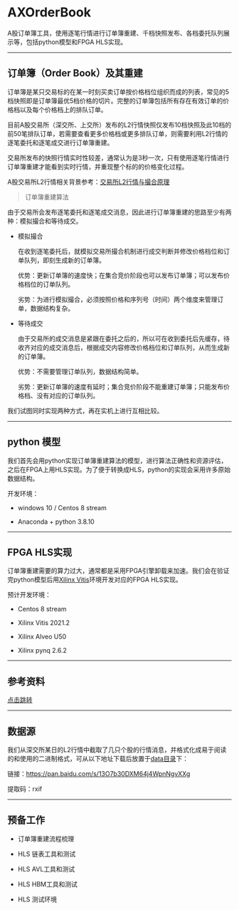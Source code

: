 # AXOrderBook

A股订单簿工具，使用逐笔行情进行订单簿重建、千档快照发布、各档委托队列展示等，包括python模型和FPGA HLS实现。

---

## 订单簿（Order Book）及其重建

订单簿是某只交易标的在某一时刻买卖订单按价格档位组织而成的列表，常见的5档快照即是订单簿最优5档价格的切片。完整的订单簿包括所有存在有效订单的价格档以及每个价格档上的排队订单。

目前A股交易所（深交所、上交所）发布的L2行情快照仅发布10档快照及此10档的前50笔排队订单，若需要查看更多价格档或更多排队订单，则需要利用L2行情的逐笔委托和逐笔成交进行订单簿重建。

交易所发布的快照行情实时性较差，通常认为是3秒一次，只有使用逐笔行情进行订单簿重建才能看到实时行情，并重现整个标的的价格变化过程。

A股交易所L2行情相关背景参考：[交易所L2行情与撮合原理](/doc/SE.md)

> 订单簿重建算法

由于交易所会发布逐笔委托和逐笔成交消息，因此进行订单簿重建的思路至少有两种：模拟撮合和等待成交。

* 模拟撮合

    在收到逐笔委托后，就模拟交易所撮合机制进行成交判断并修改价格档位和订单队列，即刻生成新的订单簿。

    优势：更新订单簿的速度快；在集合竞价阶段也可以发布订单簿；可以发布价格档位的订单队列。

    劣势：为进行模拟撮合，必须按照价格和序列号（时间）两个维度来管理订单，数据结构复杂。

* 等待成交

    由于交易所的成交消息是紧跟在委托之后的，所以可在收到委托后先缓存，待收齐对应的成交消息后，根据成交内容修改价格档位和订单队列，从而生成新的订单簿。

    优势：不需要管理订单队列，数据结构简单。

    劣势：更新订单簿的速度有延时；集合竞价阶段不能重建订单簿；只能发布价格档、没有对应的订单队列。

我们试图同时实现两种方式，再在实机上进行互相比较。

---

## python 模型

我们首先会用python实现订单簿重建算法的模型，进行算法正确性和资源评估，之后在FPGA上用HLS实现。为了便于转换成HLS，python的实现会采用许多原始数据结构。

开发环境：

* windows 10 / Centos 8 stream

* Anaconda + python 3.8.10

---

## FPGA HLS实现

订单簿重建需要的算力过大，通常都是采用FPGA引擎卸载来加速。我们会在验证完python模型后用[Xilinx Vitis](https://www.xilinx.com/products/design-tools/vitis/vitis-platform.html)环境开发对应的FPGA HLS实现。

预计开发环境：

* Centos 8 stream

* Xilinx Vitis 2021.2

* Xilinx Alveo U50

* Xilinx pynq 2.6.2

---

## 参考资料

[点击跳转](/doc/reference.md)

---

## 数据源

我们从深交所某日的L2行情中截取了几只个股的行情消息，并格式化成易于阅读的和使用的二进制格式，可从以下地址下载后放置于[data目录](/data/)下：

链接：https://pan.baidu.com/s/13O7b30DXM64j4WpnNgvXXg 

提取码：rxif

---

## 预备工作

* 订单簿重建流程梳理

* HLS 链表工具和测试

* HLS AVL工具和测试

* HLS HBM工具和测试

* HLS 测试环境
